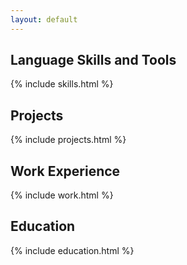 ```yaml
---
layout: default
---
```


## Language Skills and Tools

{% include skills.html %}

## Projects

{% include projects.html %}

## Work Experience

{% include work.html %}

## Education

{% include education.html %}

[//]: # (```js)

[//]: # (// Javascript code with syntax highlighting.)

[//]: # (var fun = function lang&#40;l&#41; {)

[//]: # (  dateformat.i18n = require&#40;'./lang/' + l&#41;)

[//]: # (  return true;)

[//]: # (})

[//]: # (```)

[//]: # (Text can be **bold**, _italic_, or ~~strikethrough~~.)

[//]: # ()
[//]: # ([Link to another page]&#40;./another-page.html&#41;.)

[//]: # ()
[//]: # (There should be whitespace between paragraphs.)

[//]: # ()
[//]: # (There should be whitespace between paragraphs. We recommend including a README, or a file with information about your project.)

[//]: # ()
[//]: # (# Header 1)

[//]: # ()
[//]: # (This is a normal paragraph following a header. GitHub is a code hosting platform for version control and collaboration. It lets you and others work together on projects from anywhere.)

[//]: # ()
[//]: # (## Header 2)

[//]: # ()
[//]: # (> This is a blockquote following a header.)

[//]: # (>)

[//]: # (> When something is important enough, you do it even if the odds are not in your favor.)

[//]: # ()
[//]: # (### Header 3)

[//]: # ()
[//]: # (```ruby)

[//]: # (# Ruby code with syntax highlighting)

[//]: # (GitHubPages::Dependencies.gems.each do |gem, version|)

[//]: # (  s.add_dependency&#40;gem, "= #{version}"&#41;)

[//]: # (end)

[//]: # (```)

[//]: # ()
[//]: # (#### Header 4)

[//]: # ()
[//]: # (*   This is an unordered list following a header.)

[//]: # (*   This is an unordered list following a header.)

[//]: # (*   This is an unordered list following a header.)

[//]: # ()
[//]: # (##### Header 5)

[//]: # ()
[//]: # (1.  This is an ordered list following a header.)

[//]: # (2.  This is an ordered list following a header.)

[//]: # (3.  This is an ordered list following a header.)

[//]: # ()
[//]: # (###### Header 6)

[//]: # ()
[//]: # (| head1        | head two          | three |)

[//]: # (|:-------------|:------------------|:------|)

[//]: # (| ok           | good swedish fish | nice  |)

[//]: # (| out of stock | good and plenty   | nice  |)

[//]: # (| ok           | good `oreos`      | hmm   |)

[//]: # (| ok           | good `zoute` drop | yumm  |)

[//]: # ()
[//]: # (### There's a horizontal rule below this.)

[//]: # ()
[//]: # (* * *)

[//]: # ()
[//]: # (### Here is an unordered list:)

[//]: # ()
[//]: # (*   Item foo)

[//]: # (*   Item bar)

[//]: # (*   Item baz)

[//]: # (*   Item zip)

[//]: # ()
[//]: # (### And an ordered list:)

[//]: # ()
[//]: # (1.  Item one)

[//]: # (1.  Item two)

[//]: # (1.  Item three)

[//]: # (1.  Item four)

[//]: # ()
[//]: # (### And a nested list:)

[//]: # ()
[//]: # (- level 1 item)

[//]: # (  - level 2 item)

[//]: # (  - level 2 item)

[//]: # (    - level 3 item)

[//]: # (    - level 3 item)

[//]: # (- level 1 item)

[//]: # (  - level 2 item)

[//]: # (  - level 2 item)

[//]: # (  - level 2 item)

[//]: # (- level 1 item)

[//]: # (  - level 2 item)

[//]: # (  - level 2 item)

[//]: # (- level 1 item)

[//]: # ()
[//]: # (### Small image)

[//]: # ()
[//]: # (![Octocat]&#40;https://github.githubassets.com/images/icons/emoji/octocat.png&#41;)

[//]: # ()
[//]: # (### Large image)

[//]: # ()
[//]: # (![Branching]&#40;https://guides.github.com/activities/hello-world/branching.png&#41;)

[//]: # ()
[//]: # ()
[//]: # (### Definition lists can be used with HTML syntax.)

[//]: # ()
[//]: # (<dl>)

[//]: # (<dt>Name</dt>)

[//]: # (<dd>Godzilla</dd>)

[//]: # (<dt>Born</dt>)

[//]: # (<dd>1952</dd>)

[//]: # (<dt>Birthplace</dt>)

[//]: # (<dd>Japan</dd>)

[//]: # (<dt>Color</dt>)

[//]: # (<dd>Green</dd>)

[//]: # (</dl>)

[//]: # ()
[//]: # (```)

[//]: # (Long, single-line code blocks should not wrap. They should horizontally scroll if they are too long. This line should be long enough to demonstrate this.)

[//]: # (```)

[//]: # ()
[//]: # (```)

[//]: # (The final element.)

[//]: # (```)
